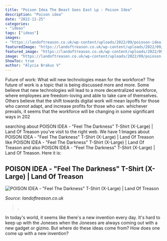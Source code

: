 ```yaml
---
title: "Poison Idea The Beast Goes East Lp : Poison Idea"
description: "Poison idea"
date: "2022-11-25"
categories:
- "ideas"
tags: ["ideas"]
images:
- "https://landoftreason.co.uk/wp-content/uploads/2022/09/poioson-idea-feel-darkness-shirt.jpg"
featuredImage: "https://landoftreason.co.uk/wp-content/uploads/2022/09/poioson-idea-feel-darkness-shirt.jpg"
featured_image: "https://landoftreason.co.uk/wp-content/uploads/2022/09/poioson-idea-feel-darkness-shirt.jpg"
image: "https://landoftreason.co.uk/wp-content/uploads/2022/09/poioson-idea-feel-darkness-shirt.jpg"
ShowToc: true
author: "Alycia Brakus V"
---
```



Future of work: What will new technologies mean for the workforce?
The future of work is a topic that is being discussed more and more. Some believe that new technologies will lead to a more decentralized workforce, where employees are freedom-loving and able to take care of themselves. Others believe that the shift towards digital work will mean layoffs for those who cannot adapt, and increase profits for those who can. whichever prevails, it seems that the workforce will be changing in some significant ways in 202
	

		
searching about POISON IDEA - &quot;Feel The Darkness&quot; T-Shirt (X-Large) | Land Of Treason you've visit to the right web. We have 1 Images about POISON IDEA - &quot;Feel The Darkness&quot; T-Shirt (X-Large) | Land Of Treason like POISON IDEA - &quot;Feel The Darkness&quot; T-Shirt (X-Large) | Land Of Treason and also POISON IDEA - &quot;Feel The Darkness&quot; T-Shirt (X-Large) | Land Of Treason. Here it is:
		
    
## POISON IDEA - &quot;Feel The Darkness&quot; T-Shirt (X-Large) | Land Of Treason

<img loading=lazy src="https://landoftreason.co.uk/wp-content/uploads/2022/09/poioson-idea-feel-darkness-shirt.jpg" onerror="this.onerror=null;this.src='https://tse1.mm.bing.net/th?id=OIP.KIEWYiFHyerKHD6NhloQXgHaG2&amp;pid=15.1';" alt="POISON IDEA - &quot;Feel The Darkness&quot; T-Shirt (X-Large) | Land Of Treason">

_Source: landoftreason.co.uk_

>. 

	

In today's world, it seems like there's a new invention every day.  It's hard to keep up with the Joneses when the Joneses are always coming out with a new gadget or gizmo.  But where do these ideas come from?  How does one come up with a new invention?


